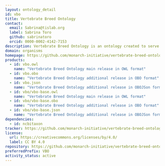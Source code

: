```yaml
---
layout: ontology_detail
id: vbo
title: Vertebrate Breed Ontology
contact:
  email: Sabrina@tislab.org
  label: Sabrina Toro
  github: sabrinatoro
  orcid: 0000-0002-4142-7153
description: Vertebrate Breed Ontology is an ontology created to serve as a single computable resource for vertebrate breed names.
domain: organisms
homepage: https://github.com/monarch-initiative/vertebrate-breed-ontology
products:
  - id: vbo.owl
    name: "Vertebrate Breed Ontology main release in OWL format"
  - id: vbo.obo
    name: "Vertebrate Breed Ontology additional release in OBO format"
  - id: vbo.json
    name: "Vertebrate Breed Ontology additional release in OBOJSon format"
  - id: vbo/vbo-base.owl
    name: "Vertebrate Breed Ontology main release in OWL format"
  - id: vbo/vbo-base.obo
    name: "Vertebrate Breed Ontology additional release in OBO format"
  - id: vbo/vbo-base.json
    name: "Vertebrate Breed Ontology additional release in OBOJSon format"
dependencies:
  - id: ncbitaxon
tracker: https://github.com/monarch-initiative/vertebrate-breed-ontology/issues
license:
  url: https://creativecommons.org/licenses/by/4.0/
  label: CC BY 4.0
repository: https://github.com/monarch-initiative/vertebrate-breed-ontology
preferredPrefix: VBO
activity_status: active
---
```

